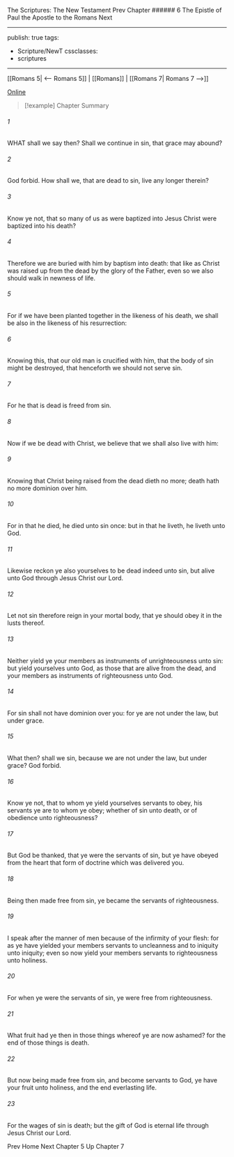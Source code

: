 The Scriptures: The New Testament
Prev
Chapter ###### 6
The Epistle of Paul the Apostle to the Romans
Next

---
publish: true
tags:
  - Scripture/NewT
cssclasses:
  - scriptures
---
[[Romans 5| <-- Romans 5]] | [[Romans]] | [[Romans 7| Romans 7 -->]]

[Online](https://churchofjesuschrist.org/study/scriptures/nt/rom/6?lang=eng)

>[!example] Chapter Summary
>
###### 1
WHAT shall we say then? Shall we continue in sin, that grace may abound?
###### 2
God forbid. How shall we, that are dead to sin, live any longer therein?
###### 3
Know ye not, that so many of us as were baptized into Jesus Christ were baptized into his death?
###### 4
Therefore we are buried with him by baptism into death: that like as Christ was raised up from the dead by the glory of the Father, even so we also should walk in newness of life.
###### 5
For if we have been planted together in the likeness of his death, we shall be also in the likeness of his resurrection:
###### 6
Knowing this, that our old man is crucified with him, that the body of sin might be destroyed, that henceforth we should not serve sin.
###### 7
For he that is dead is freed from sin.
###### 8
Now if we be dead with Christ, we believe that we shall also live with him:
###### 9
Knowing that Christ being raised from the dead dieth no more; death hath no more dominion over him.
###### 10
For in that he died, he died unto sin once: but in that he liveth, he liveth unto God.
###### 11
Likewise reckon ye also yourselves to be dead indeed unto sin, but alive unto God through Jesus Christ our Lord.
###### 12
Let not sin therefore reign in your mortal body, that ye should obey it in the lusts thereof.
###### 13
Neither yield ye your members as instruments of unrighteousness unto sin: but yield yourselves unto God, as those that are alive from the dead, and your members as instruments of righteousness unto God.
###### 14
For sin shall not have dominion over you: for ye are not under the law, but under grace.
###### 15
What then? shall we sin, because we are not under the law, but under grace? God forbid.
###### 16
Know ye not, that to whom ye yield yourselves servants to obey, his servants ye are to whom ye obey; whether of sin unto death, or of obedience unto righteousness?
###### 17
But God be thanked, that ye were the servants of sin, but ye have obeyed from the heart that form of doctrine which was delivered you.
###### 18
Being then made free from sin, ye became the servants of righteousness.
###### 19
I speak after the manner of men because of the infirmity of your flesh: for as ye have yielded your members servants to uncleanness and to iniquity unto iniquity; even so now yield your members servants to righteousness unto holiness.
###### 20
For when ye were the servants of sin, ye were free from righteousness.
###### 21
What fruit had ye then in those things whereof ye are now ashamed? for the end of those things is death.
###### 22
But now being made free from sin, and become servants to God, ye have your fruit unto holiness, and the end everlasting life.
###### 23
For the wages of sin is death; but the gift of God is eternal life through Jesus Christ our Lord.

Prev
Home
Next
Chapter 5
Up
Chapter 7



